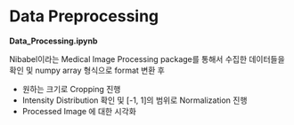 # Data Preprocessing 

**Data_Processing.ipynb**

Nibabel이라는 Medical Image Processing package를 통해서 수집한 데이터들을 확인 및 numpy array 형식으로 format 변환 후 

- 원하는 크기로 Cropping 진행 
- Intensity Distribution 확인 및 [-1, 1]의 범위로 Normalization 진행 
- Processed Image 에 대한 시각화

